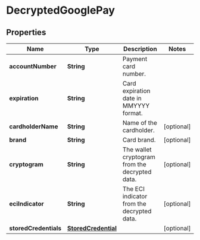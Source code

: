 

# DecryptedGooglePay

## Properties

Name | Type | Description | Notes
------------ | ------------- | ------------- | -------------
**accountNumber** | **String** | Payment card number. | 
**expiration** | **String** | Card expiration date in MMYYYY format. | 
**cardholderName** | **String** | Name of the cardholder. |  [optional]
**brand** | **String** | Card brand. |  [optional]
**cryptogram** | **String** | The wallet cryptogram from the decrypted data. |  [optional]
**eciIndicator** | **String** | The ECI indicator from the decrypted data. |  [optional]
**storedCredentials** | [**StoredCredential**](StoredCredential.md) |  |  [optional]



